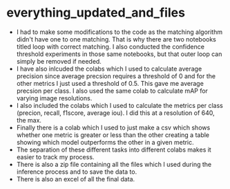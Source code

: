 # everything_updated_and_files

- I had to make some modifications to the code as the matching algorithm didn't have one to  one matching. That is why there are two notebooks titled loop with correct matching. I also conducted the confidence threshold experiments in those same notebooks, but that outer loop can simply be removed if needed. 
- I have also inlcuded the colabs which I used to calculate average precision since average precsion requires a threshold of 0 and for the other metrics I just used a threshold of 0.5. This gave me average precsion per class. I also used the same colab to calculate mAP for varying image resolutions. 
- I also included the colabs which I used to calculate the metrics per class (precion, recall, f1score, average iou). I did this at a resolution of 640, the max.
- Finally there is a colab which I used to just make a csv which shows whether one metric is greater or less than the other creating a table showing which model outperforms the other in a given metric. 
- The separation of these different tasks into different colabs makes it easier to track my process. 
- There is also a zip file containing all the files which I used during the inference process and to save the data to.
- There is also an excel of all the final data.
